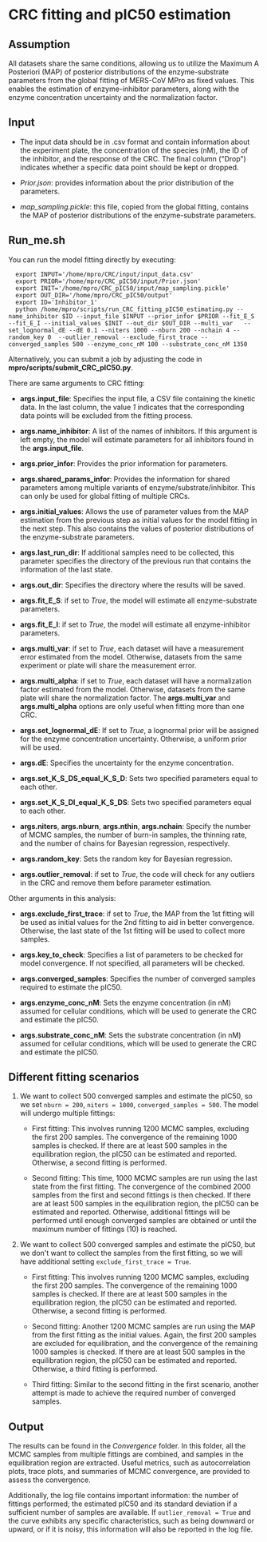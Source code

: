 # CRC fitting and pIC50 estimation

## Assumption

All datasets share the same conditions, allowing us to utilize the Maximum A Posteriori (MAP) of posterior distributions of the enzyme-substrate parameters from the global fitting of MERS-CoV MPro as fixed values. This enables the estimation of enzyme-inhibitor parameters, along with the enzyme concentration uncertainty and the normalization factor.

## Input

- The input data should be in .csv format and contain information about the experiment plate, the concentration of the species (nM), the ID of the inhibitor, and the response of the CRC. The final column ("Drop") indicates whether a specific data point should be kept or dropped.

- *Prior.json*: provides information about the prior distribution of the parameters.

- *map_sampling.pickle*: this file, copied from the global fitting, contains the MAP of posterior distributions of the enzyme-substrate parameters.

## Run_me.sh

You can run the model fitting directly by executing:

      export INPUT='/home/mpro/CRC/input/input_data.csv'
      export PRIOR='/home/mpro/CRC_pIC50/input/Prior.json'
      export INIT='/home/mpro/CRC_pIC50/input/map_sampling.pickle'
      export OUT_DIR='/home/mpro/CRC_pIC50/output'
      export ID='Inhibitor_1'
      python /home/mpro/scripts/run_CRC_fitting_pIC50_estimating.py --name_inhibitor $ID --input_file $INPUT --prior_infor $PRIOR --fit_E_S --fit_E_I --initial_values $INIT --out_dir $OUT_DIR --multi_var   --set_lognormal_dE --dE 0.1 --niters 1000 --nburn 200 --nchain 4 --random_key 0  --outlier_removal --exclude_first_trace --converged_samples 500 --enzyme_conc_nM 100 --substrate_conc_nM 1350

Alternatively, you can submit a job by adjusting the code in **mpro/scripts/submit_CRC_pIC50.py**. 

There are same arguments to CRC fitting:

- **args.input_file**: Specifies the input file, a CSV file containing the kinetic data. In the last column, the value *1* indicates that the corresponding data points will be excluded from the fitting process.

- **args.name_inhibitor**: A list of the names of inhibitors. If this argument is left empty, the model will estimate parameters for all inhibitors found in the **args.input_file**.

- **args.prior_infor**: Provides the prior information for parameters.

- **args.shared_params_infor**: Provides the information for shared parameters among multiple variants of enzyme/substrate/inhibitor. This can only be used for global fitting of multiple CRCs. 

- **args.initial_values**: Allows the use of parameter values from the MAP estimation from the previous step as initial values for the model fitting in the next step. This also contains the values of posterior distributions of the enzyme-substrate parameters.

- **args.last_run_dir**: If additional samples need to be collected, this parameter specifies the directory of the previous run that contains the information of the last state.

- **args.out_dir**: Specifies the directory where the results will be saved.

- **args.fit_E_S**: if set to *True*, the model will estimate all enzyme-substrate parameters.

- **args.fit_E_I**: if set to *True*, the model will estimate all enzyme-inhibitor parameters.

- **args.multi_var**: if set to *True*, each dataset will have a measurement error estimated from the model. Otherwise, datasets from the same experiment or plate will share the measurement error.

- **args.multi_alpha**: if set to *True*, each dataset will have a normalization factor estimated from the model. Otherwise, datasets from the same plate will share the normalization factor. The **args.multi_var** and **args.multi_alpha** options are only useful when fitting more than one CRC. 

- **args.set_lognormal_dE**: If set to *True*, a lognormal prior will be assigned for the enzyme concentration uncertainty. Otherwise, a uniform prior will be used.

- **args.dE**: Specifies the uncertainty for the enzyme concentration.

- **args.set_K_S_DS_equal_K_S_D**: Sets two specified parameters equal to each other.

- **args.set_K_S_DI_equal_K_S_DS**: Sets two specified parameters equal to each other.

- **args.niters**, **args.nburn**, **args.nthin**, **args.nchain**: Specify the number of MCMC samples, the number of burn-in samples, the thinning rate, and the number of chains for Bayesian regression, respectively.

- **args.random_key**: Sets the random key for Bayesian regression.

- **args.outlier_removal**: if set to *True*, the code will check for any outliers in the CRC and remove them before parameter estimation.

Other arguments in this analysis:

- **args.exclude_first_trace**: if set to *True*, the MAP from the 1st fitting will be used as initial values for the 2nd fitting to aid in better convergence. Otherwise, the last state of the 1st fitting will be used to collect more samples.

- **args.key_to_check**: Specifies a list of parameters to be checked for model convergence. If not specified, all parameters will be checked.

-	**args.converged_samples**: Specifies the number of converged samples required to estimate the pIC50.

-	**args.enzyme_conc_nM**: Sets the enzyme concentration (in nM) assumed for cellular conditions, which will be used to generate the CRC and estimate the pIC50.

-	**args.substrate_conc_nM**: Sets the substrate concentration (in nM) assumed for cellular conditions, which will be used to generate the CRC and estimate the pIC50.

## Different fitting scenarios

1) We want to collect 500 converged samples and estimate the pIC50, so we set `nburn = 200`, `niters = 1000`, `converged_samples = 500`. The model will undergo multiple fittings:

    * First fitting: This involves running 1200 MCMC samples, excluding the first 200 samples. The convergence of the remaining 1000 samples is checked. If there are at least 500 samples in the equilibration region, the pIC50 can be estimated and reported. Otherwise, a second fitting is performed.

    * Second fitting: This time, 1000 MCMC samples are run using the last state from the first fitting. The convergence of the combined 2000 samples from the first and second fittings is then checked. If there are at least 500 samples in the equilibration region, the pIC50 can be estimated and reported. Otherwise, additional fittings will be performed until enough converged samples are obtained or until the maximum number of fittings (10) is reached.

2) We want to collect 500 converged samples and estimate the pIC50, but we don't want to collect the samples from the first fitting, so we will have additional setting `exclude_first_trace = True`. 

    * First fitting: This involves running 1200 MCMC samples, excluding the first 200 samples. The convergence of the remaining 1000 samples is checked. If there are at least 500 samples in the equilibration region, the pIC50 can be estimated and reported. Otherwise, a second fitting is performed.
    
    * Second fitting: Another 1200 MCMC samples are run using the MAP from the first fitting as the initial values. Again, the first 200 samples are excluded for equilibration, and the convergence of the remaining 1000 samples is checked. If there are at least 500 samples in the equilibration region, the pIC50 can be estimated and reported. Otherwise, a third fitting is performed.
    
    * Third fitting: Similar to the second fitting in the first scenario, another attempt is made to achieve the required number of converged samples.

## Output

The results can be found in the *Convergence* folder. In this folder, all the MCMC samples from multiple fittings are combined, and samples in the equilibration region are extracted. Useful metrics, such as autocorrelation plots, trace plots, and summaries of MCMC convergence, are provided to assess the convergence.

Additionally, the log file contains important information: the number of fittings performed; the estimated pIC50 and its standard deviation if a sufficient number of samples are available. If `outlier_removal = True` and the curve exhibits any specific characteristics, such as being downward or upward, or if it is noisy, this information will also be reported in the log file.
